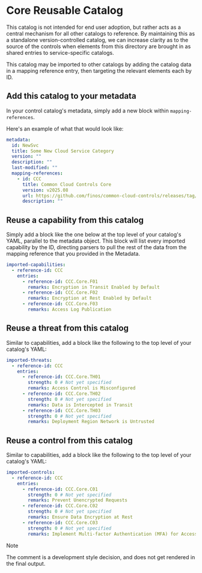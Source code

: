 # Core Reusable Catalog

This catalog is not intended for end user adoption, but rather acts as a central mechanism for all other catalogs to reference. By maintaining this as a standalone version-controlled catalog, we can increase clarity as to the source of the controls when elements from this directory are brought in as shared entries to service-specific catalogs.

This catalog may be imported to other catalogs by adding the catalog data in a mapping reference entry, then targeting the relevant elements each by ID.

## Add this catalog to your metadata

In your control catalog's metadata, simply add a new block within `mapping-references`.

Here's an example of what that would look like:

```yaml
metadata:
  id: NewSvc
  title: Some New Cloud Service Category
  version: ""
  description: ""
  last-modified: ""
  mapping-references:
    - id: CCC
      title: Common Cloud Controls Core
      version: v2025.08
      url: https://github.com/finos/common-cloud-controls/releases/tag/v2025.08.Core
      description: ""
```

## Reuse a capability from this catalog

Simply add a block like the one below at the top level of your catalog's YAML, parallel to the metadata object.
This block will list every imported capability by the ID, directing parsers to pull the rest of the data from the mapping reference that you provided in the Metadata.

```yaml
imported-capabilities:
  - reference-id: CCC
    entries:
      - reference-id: CCC.Core.F01
        remarks: Encryption in Transit Enabled by Default
      - reference-id: CCC.Core.F02
        remarks: Encryption at Rest Enabled by Default
      - reference-id: CCC.Core.F03
        remarks: Access Log Publication
```

## Reuse a threat from this catalog

Similar to capabilities, add a block like the following to the top level of your catalog's YAML:

```yaml
imported-threats:
  - reference-id: CCC
    entries:
      - reference-id: CCC.Core.TH01
        strength: 0 # Not yet specified
        remarks: Access Control is Misconfigured
      - reference-id: CCC.Core.TH02
        strength: 0 # Not yet specified
        remarks: Data is Intercepted in Transit
      - reference-id: CCC.Core.TH03
        strength: 0 # Not yet specified
        remarks: Deployment Region Network is Untrusted
```

## Reuse a control from this catalog

Similar to capabilities, add a block like the following to the top level of your catalog's YAML:

```yaml
imported-controls:
  - reference-id: CCC
    entries:
      - reference-id: CCC.Core.C01
        strength: 0 # Not yet specified
        remarks: Prevent Unencrypted Requests
      - reference-id: CCC.Core.C02
        strength: 0 # Not yet specified
        remarks: Ensure Data Encryption at Rest
      - reference-id: CCC.Core.C03
        strength: 0 # Not yet specified
        remarks: Implement Multi-factor Authentication (MFA) for Access
```

> [!NOTE]
>
> The comment is a development style decision, and does not get rendered in the final output.
